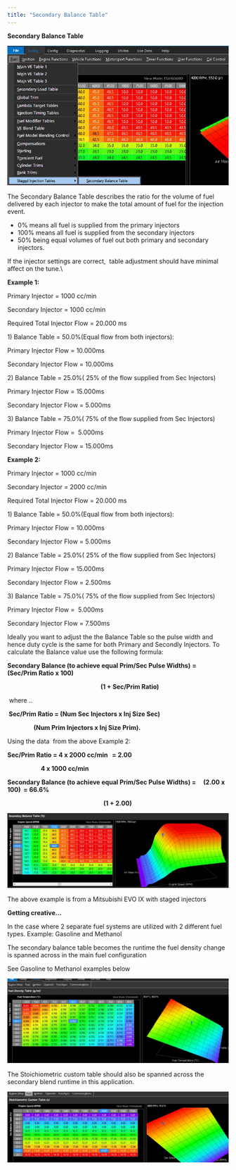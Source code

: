 ```yaml
---
title: "Secondary Balance Table"
---
```


**Secondary Balance Table**&nbsp;


![Image](</img/Z Axis50.jpg>)


The Secondary Balance Table describes the ratio for the volume of fuel delivered by each injector to make the total amount of fuel for the injection event.&nbsp;

* &#48;% means all fuel is supplied from the primary injectors
* &#49;00% means all fuel is supplied from the secondary injectors
* &#53;0% being equal volumes of fuel out both primary and secondary injectors.&nbsp;

If the injector settings are correct,&nbsp; table adjustment should have minimal affect on the tune.\

**Example 1:**


Primary Injector = 1000 cc/min

Secondary Injector = 1000 cc/min

Required Total Injector Flow = 20.000 ms


&#49;) Balance Table = 50.0%(Equal flow from both injectors):

Primary Injector Flow = 10.000ms

Secondary Injector Flow = 10.000ms


&#50;) Balance Table = 25.0%( 25% of the flow supplied from Sec Injectors)

Primary Injector Flow = 15.000ms

Secondary Injector Flow = 5.000ms


&#51;) Balance Table = 75.0%( 75% of the flow supplied from Sec Injectors)

Primary Injector Flow =&nbsp; 5.000ms

Secondary Injector Flow = 15.000ms


**Example 2:**


Primary Injector = 1000 cc/min

Secondary Injector = 2000 cc/min

Required Total Injector Flow = 20.000 ms


&#49;) Balance Table = 50.0%(Equal flow from both injectors):

Primary Injector Flow = 10.000ms

Secondary Injector Flow = 5.000ms


&#50;) Balance Table = 25.0%( 25% of the flow supplied from Sec Injectors)

Primary Injector Flow = 15.000ms

Secondary Injector Flow = 2.500ms


&#51;) Balance Table = 75.0%( 75% of the flow supplied from Sec Injectors)

Primary Injector Flow =&nbsp; 5.000ms

Secondary Injector Flow = 7.500ms


Ideally you want to adjust the the Balance Table so the pulse width and hence duty cycle is the same for both Primary and Secondly Injectors. To calculate the Balance value use the following formula:


**Secondary Balance (to achieve equal Prim/Sec Pulse Widths)** **=&nbsp; (Sec/Prim Ratio x 100)**&nbsp;

**&nbsp; &nbsp; &nbsp; &nbsp; &nbsp; &nbsp; &nbsp; &nbsp; &nbsp; &nbsp; &nbsp; &nbsp; &nbsp; &nbsp; &nbsp; &nbsp; &nbsp; &nbsp; &nbsp; &nbsp; &nbsp; &nbsp; &nbsp; &nbsp; &nbsp; &nbsp; &nbsp; &nbsp; &nbsp; &nbsp; &nbsp; &nbsp; (1 + Sec/Prim Ratio)**


&nbsp;where ..


**&nbsp;Sec/Prim Ratio = (Num Sec Injectors x Inj Size Sec)**&nbsp;

**&nbsp; &nbsp; &nbsp; &nbsp; &nbsp; &nbsp; &nbsp; &nbsp; &nbsp; (Num Prim Injectors x Inj Size Prim).**


Using the data&nbsp; from the above Example 2:


**Sec/Prim Ratio = 4 x 2000 cc/min &nbsp; = 2.00**&nbsp;

**&nbsp;&nbsp; &nbsp; &nbsp; &nbsp; &nbsp; &nbsp; &nbsp; &nbsp; &nbsp; &nbsp; &nbsp; 4 x 1000 cc/min**


**Secondary Balance (to achieve equal Prim/Sec Pulse Widths) = &nbsp; &nbsp; (2.00 x 100)&nbsp; = 66.6%**

**&nbsp; &nbsp; &nbsp; &nbsp; &nbsp; &nbsp; &nbsp; &nbsp; &nbsp; &nbsp; &nbsp; &nbsp; &nbsp; &nbsp; &nbsp; &nbsp; &nbsp; &nbsp; &nbsp; &nbsp; &nbsp; &nbsp; &nbsp; &nbsp; &nbsp; &nbsp; &nbsp; &nbsp; &nbsp; &nbsp; &nbsp; &nbsp; &nbsp; (1 + 2.00)** &nbsp;


![Image](</img/Secondary Balance Table.jpg>)

The above example is from a Mitsubishi EVO IX with staged injectors


**Getting creative...**

In the case where 2 separate fuel systems are utilized with 2 different fuel types. Example: Gasoline and Methanol

The secondary balance table becomes the runtime the fuel density change is spanned across in the main fuel configuration

See Gasoline to Methanol examples below

![Image](</img/Duel fuel balance.jpg>)

The Stoichiometric custom table should also be spanned across the secondary blend runtime in this application.

![Image](</img/Duel fuel balance 2.jpg>)





